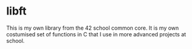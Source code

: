 # libft
This is my own library from the 42 school common core. It is my own costumised set of functions in C that I use in more advanced projects at school.
